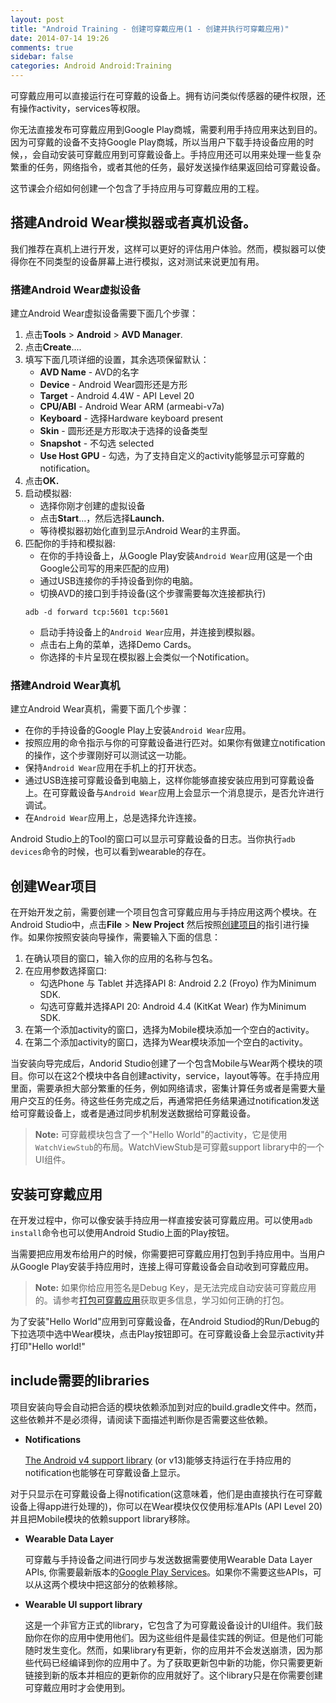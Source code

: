 ```yaml
---
layout: post
title: "Android Training - 创建可穿戴应用(1 - 创建并执行可穿戴应用)"
date: 2014-07-14 19:26
comments: true
sidebar: false
categories: Android Android:Training
---
```


可穿戴应用可以直接运行在可穿戴的设备上。拥有访问类似传感器的硬件权限，还有操作activity，services等权限。

你无法直接发布可穿戴应用到Google Play商城，需要利用手持应用来达到目的。因为可穿戴的设备不支持Google Play商城，所以当用户下载手持设备应用的时候，，会自动安装可穿戴应用到可穿戴设备上。手持应用还可以用来处理一些复杂繁重的任务，网络指令，或者其他的任务，最好发送操作结果返回给可穿戴设备。

这节课会介绍如何创建一个包含了手持应用与可穿戴应用的工程。

## 搭建Android Wear模拟器或者真机设备。

我们推荐在真机上进行开发，这样可以更好的评估用户体验。然而，模拟器可以使得你在不同类型的设备屏幕上进行模拟，这对测试来说更加有用。

### 搭建Android Wear虚拟设备

建立Android Wear虚拟设备需要下面几个步骤：

<!-- More -->

1. 点击**Tools** > **Android** > **AVD Manager**.
2. 点击**Create**....
3. 填写下面几项详细的设置，其余选项保留默认：
    * **AVD Name** - AVD的名字
    * **Device** - Android Wear圆形还是方形
    * **Target** - Android 4.4W - API Level 20
    * **CPU/ABI** - Android Wear ARM (armeabi-v7a)
    * **Keyboard** - 选择Hardware keyboard present
    * **Skin** - 圆形还是方形取决于选择的设备类型
    * **Snapshot** - 不勾选 selected
    * **Use Host GPU** - 勾选，为了支持自定义的activity能够显示可穿戴的notification。
4. 点击**OK.**
5. 启动模拟器:
    * 选择你刚才创建的虚拟设备
    * 点击**Start**...，然后选择**Launch.**
    * 等待模拟器初始化直到显示Android Wear的主界面。
6. 匹配你的手持和模拟器:
    * 在你的手持设备上，从Google Play安装`Android Wear`应用(这是一个由Google公司写的用来匹配的应用)
    * 通过USB连接你的手持设备到你的电脑。
    * 切换AVD的接口到手持设备(这个步骤需要每次连接都执行)
    ```git
    adb -d forward tcp:5601 tcp:5601
    ```
    * 启动手持设备上的`Android Wear`应用，并连接到模拟器。
    * 点击右上角的菜单，选择Demo Cards。
    * 你选择的卡片呈现在模拟器上会类似一个Notification。

### 搭建Android Wear真机

建立Android Wear真机，需要下面几个步骤：

* 在你的手持设备的Google Play上安装`Android Wear`应用。
* 按照应用的命令指示与你的可穿戴设备进行匹对。如果你有做建立notification的操作，这个步骤刚好可以测试这一功能。
* 保持`Android Wear`应用在手机上的打开状态。
* 通过USB连接可穿戴设备到电脑上，这样你能够直接安装应用到可穿戴设备上。在可穿戴设备与`Android Wear`应用上会显示一个消息提示，是否允许进行调试。
* 在`Android Wear`应用上，总是选择允许连接。

Android Studio上的Tool的窗口可以显示可穿戴设备的日志。当你执行`adb devices`命令的时候，也可以看到wearable的存在。

## 创建Wear项目

在开始开发之前，需要创建一个项目包含可穿戴应用与手持应用这两个模块。在Android Studio中，点击**File** > **New Project** 然后按照[创建项目](http://developer.android.com/sdk/installing/create-project.html)的指引进行操作。如果你按照安装向导操作，需要输入下面的信息：

1. 在确认项目的窗口，输入你的应用的名称与包名。
2. 在应用参数选择窗口:
    * 勾选Phone 与 Tablet 并选择API 8: Android 2.2 (Froyo) 作为Minimum SDK.
    * 勾选可穿戴并选择API 20: Android 4.4 (KitKat Wear) 作为Minimum SDK.
3. 在第一个添加activity的窗口，选择为Mobile模块添加一个空白的activity。
4. 在第二个添加activity的窗口，选择为Wear模块添加一个空白的activity。

当安装向导完成后，Andorid Studio创建了一个包含Mobile与Wear两个模块的项目。你可以在这2个模块中各自创建activity，service，layout等等。在手持应用里面，需要承担大部分繁重的任务，例如网络请求，密集计算任务或者是需要大量用户交互的任务。待这些任务完成之后，再通常把任务结果通过notification发送给可穿戴设备上，或者是通过同步机制发送数据给可穿戴设备。

> **Note:** 可穿戴模块包含了一个"Hello World"的activity，它是使用`WatchViewStub`的布局。WatchViewStub是可穿戴support library中的一个UI组件。

## 安装可穿戴应用

在开发过程中，你可以像安装手持应用一样直接安装可穿戴应用。可以使用`adb install`命令也可以使用Android Studio上面的Play按钮。

当需要把应用发布给用户的时候，你需要把可穿戴应用打包到手持应用中。当用户从Google Play安装手持应用时，连接上得可穿戴设备会自动收到可穿戴应用。

> **Note:** 如果你给应用签名是Debug Key，是无法完成自动安装可穿戴应用的。请参考[打包可穿戴应用](packaging.html)获取更多信息，学习如何正确的打包。

为了安装"Hello World"应用到可穿戴设备，在Android Studiod的Run/Debug的下拉选项中选中Wear模块，点击Play按钮即可。在可穿戴设备上会显示activity并打印"Hello world!"

## include需要的libraries

项目安装向导会自动把合适的模块依赖添加到对应的build.gradle文件中。然而，这些依赖并不是必须得，请阅读下面描述判断你是否需要这些依赖。

* **Notifications**

  [The Android v4 support library](http://developer.android.com/tools/support-library/features.html#v4) (or v13)能够支持运行在手持应用的notification也能够在可穿戴设备上显示。

 对于只显示在可穿戴设备上得notification(这意味着，他们是由直接执行在可穿戴设备上得app进行处理的)，你可以在Wear模块仅仅使用标准APIs (API Level 20) 并且把Mobile模块的依赖support library移除。

* **Wearable Data Layer**

  可穿戴与手持设备之间进行同步与发送数据需要使用Wearable Data Layer APIs, 你需要最新版本的[Google Play Services](http://developer.android.com/google/play-services/setup.html)。如果你不需要这些APIs，可以从这两个模块中把这部分的依赖移除。

* **Wearable UI support library**

  这是一个非官方正式的library，它包含了为可穿戴设备设计的UI组件。我们鼓励你在你的应用中使用他们。因为这些组件是最佳实践的例证。但是他们可能随时发生变化。然而，如果library有更新，你的应用并不会发送崩溃，因为那些代码已经编译到你的应用中了。为了获取更新包中新的功能，你只需要更新链接到新的版本并相应的更新你的应用就好了。这个library只是在你需要创建可穿戴应用时才会使用到。

